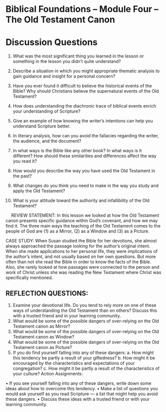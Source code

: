 # Biblical Foundations – Module Four – The Old Testament Canon
# Discussion Questions 


1.	What was the most significant thing you learned in the lesson or something in the lesson you didn’t quite understand?


2.	Describe a situation in which you might appropriate thematic analysis to gain guidance and insight for a personal concern?


3.	Have you ever found it difficult to believe the historical events of the Bible? Why should Christians believe the supernatural events of the Old Testament? 


4.	How does understanding the diachronic trace of biblical events enrich your understanding of Scripture? 


5.	Give an example of how knowing the writer’s intentions can help you understand Scripture better. 


6.	In literary analysis, how can you avoid the fallacies regarding the writer, the audience, and the document? 


7.	In what ways is the Bible like any other book? In what ways is it different? How should these similarities and differences affect the way you read it? 

8.	How would you describe the way you have used the Old Testament in the past? 

9.	What changes do you think you need to make in the way you study and apply the Old Testament?

10.	What is your attitude toward the authority and infallibility of the Old Testament?

 
REVIEW STATEMENT: In this lesson we looked at how the Old Testament canon presents specific guidance within God’s covenant, and how we may find it. The three main ways the teaching of the Old Testament comes to the people of God are (1) as a Mirror, (2) as a Window and (3) as a Picture. 

CASE STUDY: When Susan studied the Bible for her devotions, she almost always approached 
the passage looking for the author’s original intent. When she made applications to her
personal life, they were implications of the author’s intent, and not usually based on her own
questions. But more often than not she read the Bible in order to know the facts of the Bible.
Also, she rarely looked at how passages were connected to the person and work of Christ
unless she was reading the New Testament where Christ was specifically mentioned. 

## REFLECTION QUESTIONS:

1.	Examine your devotional life. Do you tend to rely more on one of these ways of understanding the Old Testament than on others? Discuss this with a trusted friend and in your learning community.
2.	What would be some of the possible dangers of over-relying on the Old Testament canon as Mirror?
3.	 What would be some of the possible dangers of over-relying on the Old Testament canon as Window?
4.	What would be some of the possible dangers of over-relying on the Old Testament canon as Picture?
5.	If you do find yourself falling into any of these dangers:
a.	How might this tendency be partly a result of your giftedness?
b.	 How might it be encouraged by the characteristics and expectations of your congregation?
c.	How might it be partly a result of the characteristics of your culture?
Action Assignments:

•	If you see yourself falling into any of these dangers, write down some ideas about how to overcome this tendency. 
•	Make a list of questions you would ask yourself as you read Scripture — a list that might help you avoid these dangers. 
•	Discuss these ideas with a trusted friend or with your learning community.
